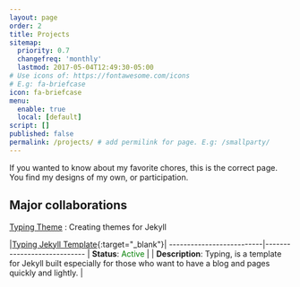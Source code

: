 ```yaml
---
layout: page
order: 2
title: Projects
sitemap:
  priority: 0.7
  changefreq: 'monthly'
  lastmod: 2017-05-04T12:49:30-05:00
# Use icons of: https://fontawesome.com/icons
# E.g: fa-briefcase
icon: fa-briefcase
menu:
  enable: true
  local: [default]
script: []
published: false
permalink: /projects/ # add permilink for page. E.g: /smallparty/
---
```


If you wanted to know about my favorite chores, this is the correct page. You find my designs of my own, or participation.

## Major collaborations

[Typing Theme](https://github.com/williamcanin/typing-jekyll-template) : Creating themes for Jekyll


|[Typing Jekyll Template](https://github.com/williamcanin/typing-jekyll-template){:target="_blank"}|
--------------------------|----------------------------
| **Status**: <label style="color:green;">Active</label> |
| **Description**: Typing, is a template for Jekyll built especially for those who want to have a blog and pages quickly and lightly. |
